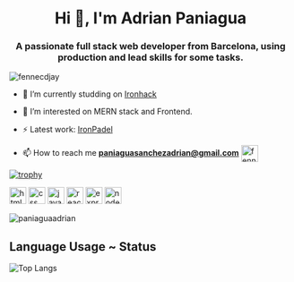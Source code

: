<h1 align="center">Hi 👋, I'm Adrian Paniagua</h1>
<h3 align="center">A passionate full stack web developer from Barcelona, using production and lead skills for some tasks.</h3>

<p align="left"> <img src="https://komarev.com/ghpvc/?username=fennecdjay" alt="fennecdjay" /> </p>

- 🔭 I’m currently studding on [Ironhack](https://www.ironhack.com/en)

- 🤔 I’m interested on MERN stack and Frontend.

- ⚡ Latest work: [IronPadel](https://ironpadel.herokuapp.com/)

- 📫 How to reach me **paniaguasanchezadrian@gmail.com**
<a href="https://www.linkedin.com/in/adrian-paniagua/" target="blank"><img align="center" src="https://avatars3.githubusercontent.com/u/357098?v=4" alt="fennecdjay" height="30" width="30" /></a>

[![trophy](https://github-profile-trophy.vercel.app/?username=paniaguaadrian&theme=onedark)](https://github.com/ryo-ma/github-profile-trophy)

<p align="left">

<img src="https://devicons.github.io/devicon/devicon.git/icons/html5/html5-original-wordmark.svg" alt="html5" width="30" height="30"/>

<img src="https://devicon.dev/devicon.git/icons/css3/css3-original.svg" alt="css" width="30" height="30"/>

<img src="https://devicons.github.io/devicon/devicon.git/icons/javascript/javascript-original.svg" alt="javascript" width="30" height="30"/>

<img src="https://devicon.dev/devicon.git/icons/react/react-original.svg" alt="react" width="30" height="30"/>

<img src="https://devicon.dev/devicon.git/icons/express/express-original.svg" alt="express" width="30" height="30"/>

<img src="https://devicon.dev/devicon.git/icons/nodejs/nodejs-original.svg" alt="nodejs" width="30" height="30"/>



</p>
<img src="https://github-readme-stats.vercel.app/api?username=paniaguaadrian&layout=compact&theme=dark&show_icons=true" alt="paniaguaadrian" />

## Language Usage ~ Status

![Top Langs](https://github-readme-stats.aemiej.vercel.app/api/top-langs/?username=paniaguaadrian&layout=compact&theme=dark&show_icons=true&hide_border=true&private=true)

<p align="center">



</p>
